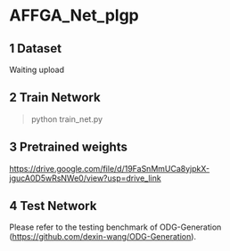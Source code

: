 # AFFGA_Net_plgp

## 1 Dataset

Waiting upload

## 2 Train Network

> python train_net.py

## 3 Pretrained weights

https://drive.google.com/file/d/19FaSnMmUCa8yjpkX-jgucA0D5wRsNWe0/view?usp=drive_link

## 4 Test Network

Please refer to the testing benchmark of ODG-Generation (https://github.com/dexin-wang/ODG-Generation).
